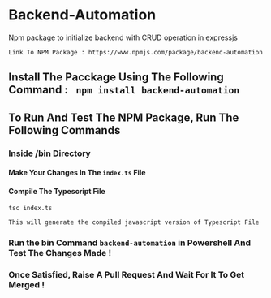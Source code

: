# Backend-Automation

Npm package to initialize backend with CRUD operation in expressjs

```
Link To NPM Package : https://www.npmjs.com/package/backend-automation

```

## Install The Pacckage Using The Following Command : ``` npm install backend-automation```

## To Run And Test The NPM Package, Run The Following Commands

### Inside /bin Directory

#### Make Your Changes In The ```index.ts``` File

#### Compile The Typescript File

```
tsc index.ts

This will generate the compiled javascript version of Typescript File
```

### Run the bin Command ```backend-automation``` in Powershell And Test The Changes Made !

### Once Satisfied, Raise A Pull Request And Wait For It To Get Merged !
